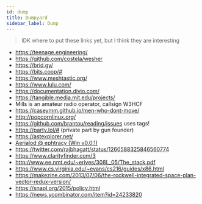 ```yaml
---
id: dump
title: Dumpyard
sidebar_label: Dump
---
```


> IDK where to put these links yet, but I think they are interesting

- https://teenage.engineering/
- https://github.com/costela/wesher
- https://brid.gy/
- https://bits.coop/#
- https://www.meshtastic.org/
- https://www.lulu.com/
- https://documentation.divio.com/
- https://tangible.media.mit.edu/projects/
- Mills is an amateur radio operator, callsign W3HCF
- https://caseymm.github.io/men-who-dont-move/
- http://popcornlinux.org/
- https://github.com/brantou/reading/issues uses tags!
- https://party.lol/# (private part by gun founder)
- https://astexplorer.net/
- [Aerialod @ ephtracy (Win v0.0.1)](https://ephtracy.github.io/index.html?page=aerialod#ss-carousel_ss)
- https://twitter.com/rajbhagatt/status/1260588325846560774
- https://www.clarityfinder.com/3
- http://www.ee.nmt.edu/~erives/308L_05/The_stack.pdf
- https://www.cs.virginia.edu/~evans/cs216/guides/x86.html
- https://makezine.com/2013/07/06/the-rockwell-integrated-space-plan-vector-redux-version/
- https://snapl.org/2015/policy.html
- https://news.ycombinator.com/item?id=24233820